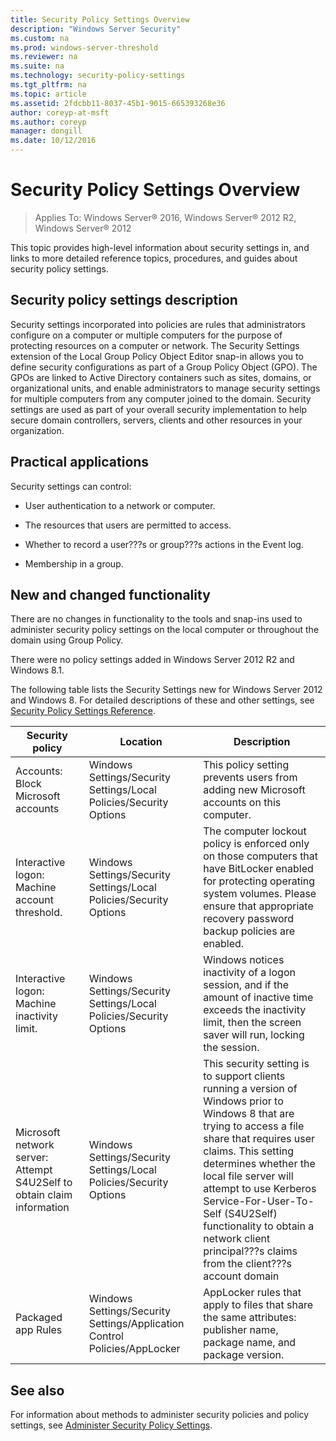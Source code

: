 ```yaml
---
title: Security Policy Settings Overview
description: "Windows Server Security"
ms.custom: na
ms.prod: windows-server-threshold
ms.reviewer: na
ms.suite: na
ms.technology: security-policy-settings
ms.tgt_pltfrm: na
ms.topic: article
ms.assetid: 2fdcbb11-8037-45b1-9015-665393268e36
author: coreyp-at-msft
ms.author: coreyp
manager: dongill
ms.date: 10/12/2016
---
```

# Security Policy Settings Overview

>Applies To: Windows Server&reg; 2016, Windows Server&reg; 2012 R2, Windows Server&reg; 2012

This topic provides high-level information about security settings in, and links to more detailed reference topics, procedures, and guides about security policy settings.


## <a name="BKMK_OVER"></a>Security policy settings description
Security settings incorporated into policies are rules that administrators configure on a computer or multiple computers for the purpose of protecting resources on a computer or network. The Security Settings extension of the Local Group Policy Object Editor snap-in allows you to define security configurations as part of a Group Policy Object (GPO). The GPOs are linked to Active Directory containers such as sites, domains, or organizational units, and enable administrators to manage security settings for multiple computers from any computer joined to the domain. Security settings are used as part of your overall security implementation to help secure domain controllers, servers, clients and other resources in your organization.

## <a name="BKMK_APP"></a>Practical applications
Security settings can control:

-   User authentication to a network or computer.

-   The resources that users are permitted to access.

-   Whether to record a user???s or group???s actions in the Event log.

-   Membership in a group.

## <a name="BKMK_NEW"></a>New and changed functionality
There are no changes in functionality to the tools and snap-ins used to administer security policy settings on the local computer or throughout the domain using Group Policy.

There were no policy settings added in  Windows Server 2012 R2  and Windows 8.1.

The following table lists the Security Settings new for  Windows Server 2012  and Windows 8. For detailed descriptions of these and other settings, see [Security Policy Settings Reference](../group-managed-service-accounts/Security-Policy-Settings-Reference.md).

|Security policy|Location|Description|
|----------|------|--------|
|Accounts: Block Microsoft accounts|Windows Settings/Security Settings/Local Policies/Security Options|This policy setting prevents users from adding new Microsoft accounts on this computer.|
|Interactive logon: Machine account threshold.|Windows Settings/Security Settings/Local Policies/Security Options|The computer lockout policy is enforced only on those computers that have BitLocker enabled for protecting operating system volumes. Please ensure that appropriate recovery password backup policies are enabled.|
|Interactive logon: Machine inactivity limit.|Windows Settings/Security Settings/Local Policies/Security Options|Windows notices inactivity of a logon session, and if the amount of inactive time exceeds the inactivity limit, then the screen saver will run, locking the session.|
|Microsoft network server: Attempt S4U2Self to obtain claim information|Windows Settings/Security Settings/Local Policies/Security Options|This security setting is to support clients running a version of Windows prior to Windows 8 that are trying to access a file share that requires user claims. This setting determines whether the local file server will attempt to use Kerberos Service-For-User-To-Self (S4U2Self) functionality to obtain a network client principal???s claims from the client???s account domain|
|Packaged app Rules|Windows Settings/Security Settings/Application Control Policies/AppLocker|AppLocker rules that apply to files that share the same attributes: publisher name, package name, and package version.|


## <a name="BKMK_LINKS"></a>See also
For information about methods to administer security policies and policy settings, see [Administer Security Policy Settings](Administer-Security-Policy-Settings.md).




